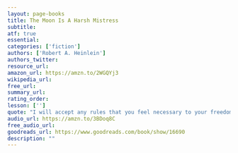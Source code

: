 ```yaml
---
layout: page-books
title: The Moon Is A Harsh Mistress
subtitle: 
atf: true
essential: 
categories: ['fiction']
authors: ['Robert A. Heinlein']
authors_twitter: 
resource_url: 
amazon_url: https://amzn.to/2WGQYj3
wikipedia_url: 
free_url: 
summary_url: 
rating_order: 
lesson: ['']
quote: "I will accept any rules that you feel necessary to your freedom. I am free, no matter what rules surround me. If I find them tolerable, I tolerate them; if I find them too obnoxious, I break them. I am free because I know that I alone am morally responsible for everything I do."
audio_url: https://amzn.to/3BDoq8C
free_audio_url: 
goodreads_url: https://www.goodreads.com/book/show/16690
description: ""
---
```

